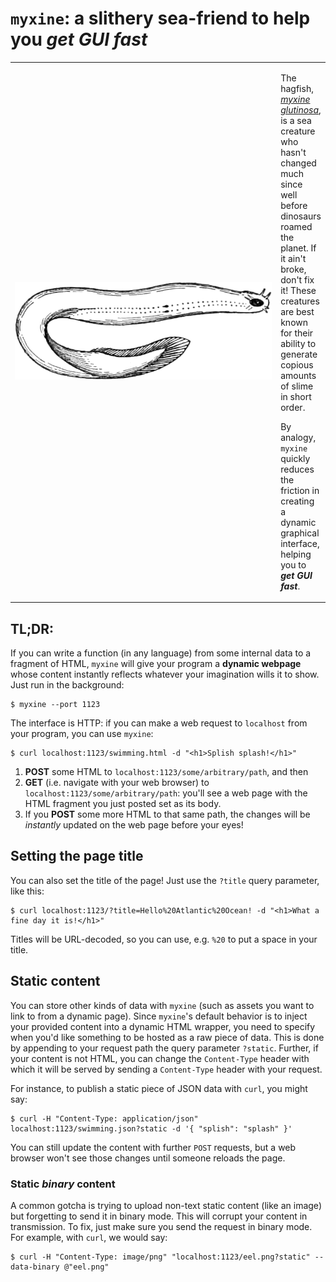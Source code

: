 # `myxine`: a slithery sea-friend to help you _get GUI fast_

<table style="border: 0">
<tr style="border: 0">
  <td width="425px" style="border: 0">
    <img src="/images/myxine_glutinosa.png" target="_blank" width="425px" alt="woodcut sketch of myxine glutinosa, the hagfish">
  </td>
  <td style="border: 0">
    <p>The hagfish, <a href="https://en.wikipedia.org/wiki/Hagfish"><i>myxine glutinosa</i></a>, is a sea creature who hasn't changed much since well before dinosaurs roamed the planet. If it ain't broke, don't fix it! These creatures are best known for their ability to generate copious amounts of slime in short order.</p/>
    <p>By analogy, <code>myxine</code> quickly reduces the friction in creating a dynamic graphical interface, helping you to <b><i>get GUI fast</i></b>.</p>
  </td>
</tr>
</table>

## TL;DR:

If you can write a function (in any language) from some internal data to a
fragment of HTML, `myxine` will give your program a **dynamic webpage** whose
content instantly reflects whatever your imagination wills it to show. Just run
in the background:

```
$ myxine --port 1123
```

The interface is HTTP: if you can make a web request to `localhost` from your
program, you can use `myxine`:

```
$ curl localhost:1123/swimming.html -d "<h1>Splish splash!</h1>"
```

1. **POST** some HTML to `localhost:1123/some/arbitrary/path`, and then
2. **GET** (i.e. navigate with your web browser) to
   `localhost:1123/some/arbitrary/path`: you'll see a web page with the HTML
   fragment you just posted set as its body.
3. If you **POST** some more HTML to that same path, the changes will be
   _instantly_ updated on the web page before your eyes!

## Setting the page title

You can also set the title of the page! Just use the `?title` query parameter, like this:

```
$ curl localhost:1123/?title=Hello%20Atlantic%20Ocean! -d "<h1>What a fine day it is!</h1>"
```

Titles will be URL-decoded, so you can use, e.g. `%20` to put a space in your title.

## Static content

You can store other kinds of data with `myxine` (such as assets you want to link
to from a dynamic page). Since `myxine`'s default behavior is to inject your
provided content into a dynamic HTML wrapper, you need to specify when you'd
like something to be hosted as a raw piece of data. This is done by appending to
your request path the query parameter `?static`. Further, if your content
is not HTML, you can change the `Content-Type` header with which it will be
served by sending a `Content-Type` header with your request.

For instance, to publish a static piece of JSON data with `curl`, you might say:

```
$ curl -H "Content-Type: application/json" localhost:1123/swimming.json?static -d '{ "splish": "splash" }'
```

You can still update the content with further `POST` requests, but a web browser
won't see those changes until someone reloads the page.

### Static _binary_ content

A common gotcha is trying to upload non-text static content (like an image) but
forgetting to send it in binary mode. This will corrupt your content in
transmission. To fix, just make sure you send the request in binary mode. For
example, with `curl`, we would say:

```
$ curl -H "Content-Type: image/png" "localhost:1123/eel.png?static" --data-binary @"eel.png"
```
